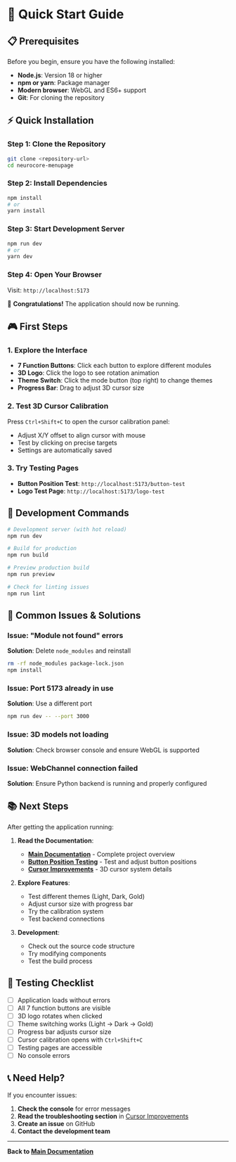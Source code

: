 # 🚀 Quick Start Guide

## 📋 Prerequisites

Before you begin, ensure you have the following installed:

- **Node.js**: Version 18 or higher
- **npm or yarn**: Package manager
- **Modern browser**: WebGL and ES6+ support
- **Git**: For cloning the repository

## ⚡ Quick Installation

### Step 1: Clone the Repository
```bash
git clone <repository-url>
cd neurocore-menupage
```

### Step 2: Install Dependencies
```bash
npm install
# or
yarn install
```

### Step 3: Start Development Server
```bash
npm run dev
# or
yarn dev
```

### Step 4: Open Your Browser
Visit: `http://localhost:5173`

🎉 **Congratulations!** The application should now be running.

## 🎮 First Steps

### 1. Explore the Interface
- **7 Function Buttons**: Click each button to explore different modules
- **3D Logo**: Click the logo to see rotation animation
- **Theme Switch**: Click the mode button (top right) to change themes
- **Progress Bar**: Drag to adjust 3D cursor size

### 2. Test 3D Cursor Calibration
Press `Ctrl+Shift+C` to open the cursor calibration panel:
- Adjust X/Y offset to align cursor with mouse
- Test by clicking on precise targets
- Settings are automatically saved

### 3. Try Testing Pages
- **Button Position Test**: `http://localhost:5173/button-test`
- **Logo Test Page**: `http://localhost:5173/logo-test`

## 🔧 Development Commands

```bash
# Development server (with hot reload)
npm run dev

# Build for production
npm run build

# Preview production build
npm run preview

# Check for linting issues
npm run lint
```

## 🐛 Common Issues & Solutions

### Issue: "Module not found" errors
**Solution**: Delete `node_modules` and reinstall
```bash
rm -rf node_modules package-lock.json
npm install
```

### Issue: Port 5173 already in use
**Solution**: Use a different port
```bash
npm run dev -- --port 3000
```

### Issue: 3D models not loading
**Solution**: Check browser console and ensure WebGL is supported

### Issue: WebChannel connection failed
**Solution**: Ensure Python backend is running and properly configured

## 📚 Next Steps

After getting the application running:

1. **Read the Documentation**:
   - **[Main Documentation](README.md)** - Complete project overview
   - **[Button Position Testing](BUTTON_POSITION_TEST.md)** - Test and adjust button positions
   - **[Cursor Improvements](CURSOR_IMPROVEMENTS.md)** - 3D cursor system details

2. **Explore Features**:
   - Test different themes (Light, Dark, Gold)
   - Adjust cursor size with progress bar
   - Try the calibration system
   - Test backend connections

3. **Development**:
   - Check out the source code structure
   - Try modifying components
   - Test the build process

## 🎯 Testing Checklist

- [ ] Application loads without errors
- [ ] All 7 function buttons are visible
- [ ] 3D logo rotates when clicked
- [ ] Theme switching works (Light → Dark → Gold)
- [ ] Progress bar adjusts cursor size
- [ ] Cursor calibration opens with `Ctrl+Shift+C`
- [ ] Testing pages are accessible
- [ ] No console errors

## 📞 Need Help?

If you encounter issues:

1. **Check the console** for error messages
2. **Read the troubleshooting section** in [Cursor Improvements](CURSOR_IMPROVEMENTS.md)
3. **Create an issue** on GitHub
4. **Contact the development team**

---

**Back to [Main Documentation](README.md)** 